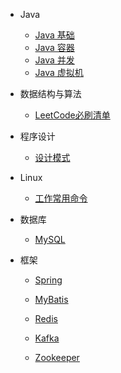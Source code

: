 - Java

    - [Java 基础](java/basics.md)
    - [Java 容器](java/comtainer.md)
    - [Java 并发](java/concurrent.md)
    - [Java 虚拟机](java/jvm.md)

- 数据结构与算法

    - [LeetCode必刷清单](algorithm/leetCodeList.md)

- 程序设计

    - [设计模式](programming/designPattern.md)

- Linux

    - [工作常用命令](linux/commands.md)

- 数据库

    - [MySQL](database/mysql.md)

- 框架

    - [Spring](frame/spring.md)

    - [MyBatis](frame/mybatis.md)

    - [Redis](frame/redis.md)

    - [Kafka](frame/kafka.md)

    - [Zookeeper](frame/zookeeper.md)